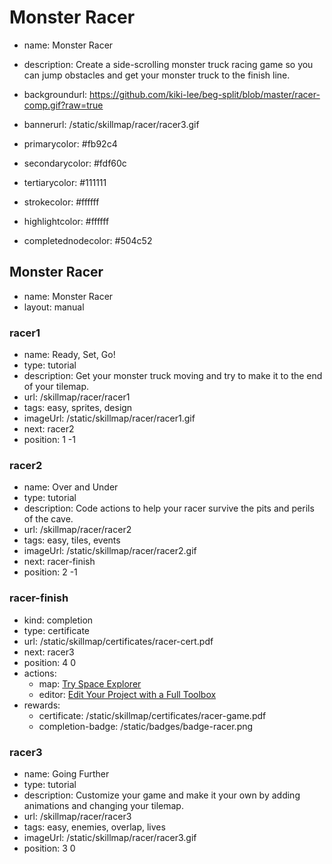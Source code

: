 # Monster Racer
* name: Monster Racer
* description: Create a side-scrolling monster truck racing game so you can jump obstacles and get your monster truck to the finish line.
* backgroundurl: https://github.com/kiki-lee/beg-split/blob/master/racer-comp.gif?raw=true
* bannerurl: /static/skillmap/racer/racer3.gif

* primarycolor: #fb92c4
* secondarycolor: #fdf60c
* tertiarycolor: #111111
* strokecolor: #ffffff
* highlightcolor: #ffffff
* completednodecolor: #504c52

## Monster Racer
* name: Monster Racer
* layout: manual

### racer1
* name: Ready, Set, Go!
* type: tutorial
* description: Get your monster truck moving and try to make it to the end of your tilemap.
* url: /skillmap/racer/racer1
* tags: easy, sprites, design
* imageUrl: /static/skillmap/racer/racer1.gif
* next: racer2
* position: 1 -1

### racer2
* name: Over and Under
* type: tutorial
* description: Code actions to help your racer survive the pits and perils of the cave.
* url: /skillmap/racer/racer2
* tags: easy, tiles, events
* imageUrl: /static/skillmap/racer/racer2.gif
* next: racer-finish
* position: 2 -1



### racer-finish
* kind: completion
* type: certificate
* url: /static/skillmap/certificates/racer-cert.pdf
* next: racer3
* position: 4 0
* actions:
    * map: [Try Space Explorer](/skillmap/space)
    * editor: [Edit Your Project with a Full Toolbox](/)
* rewards:
    * certificate: /static/skillmap/certificates/racer-game.pdf
    * completion-badge: /static/badges/badge-racer.png



### racer3
* name: Going Further
* type: tutorial
* description: Customize your game and make it your own by adding animations and changing your tilemap.
* url: /skillmap/racer/racer3
* tags: easy, enemies, overlap, lives
* imageUrl: /static/skillmap/racer/racer3.gif
* position: 3 0